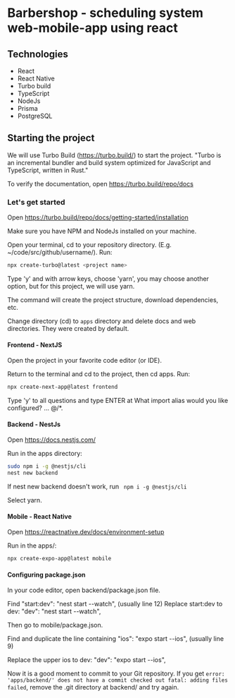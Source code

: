 # Barbershop - scheduling system web-mobile-app using react

## Technologies

- React
- React Native
- Turbo build
- TypeScript
- NodeJs
- Prisma
- PostgreSQL

## Starting the project

We will use Turbo Build (https://turbo.build/) to start the project.
"Turbo is an incremental bundler and build system optimized for JavaScript and TypeScript, written in Rust."

To verify the documentation, open https://turbo.build/repo/docs

### Let's get started

Open https://turbo.build/repo/docs/getting-started/installation

Make sure you have NPM and NodeJs installed on your machine.

Open your terminal, cd to your repository directory. (E.g. ~/code/src/github/username/).
Run:

```Bash
npx create-turbo@latest <project name>
```

Type 'y' and with arrow keys, choose 'yarn', you may choose another option, but for this project, we will use yarn.

The command will create the project structure, download dependencies, etc.

Change directory (cd)  to `apps` directory and delete docs and web directories. They were created by default.

#### Frontend - NextJS

Open the project in your favorite code editor (or IDE).

Return to the terminal and cd to the project, then cd apps.
Run:

```bash
npx create-next-app@latest frontend
```

Type 'y' to all questions and type ENTER at What import alias would you like configured? … @/*.

#### Backend - NestJs

Open https://docs.nestjs.com/

Run in the apps directory:

```bash
sudo npm i -g @nestjs/cli
nest new backend
```

If nest new backend doesn't work, run ` npm i -g @nestjs/cli`

Select yarn.

#### Mobile - React Native

Open https://reactnative.dev/docs/environment-setup

Run in the apps/:

```bash
npx create-expo-app@latest mobile
```

#### Configuring package.json

In your code editor, open backend/package.json file.

Find     "start:dev": "nest start --watch", (usually line 12)
Replace start:dev to dev:     "dev": "nest start --watch",

Then go to mobile/package.json.

Find and duplicate the line containing    "ios": "expo start --ios", (usually line 9)

Replace the upper ios to dev:     "dev": "expo start --ios",

Now it is a good moment to commit to your Git repository.
If you get `error: 'apps/backend/' does not have a commit checked out
fatal: adding files failed`, remove the .git directory at backend/ and try again.

